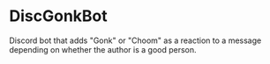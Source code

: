 # DiscGonkBot
Discord bot that adds "Gonk" or "Choom" as a reaction to a message depending on whether the author is a good person.

